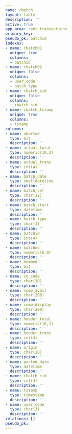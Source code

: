 ```yaml
---
name: rbatch
layout: table
description: ''
active: true
app_area: rent_transactions
primary_key: 
pseudo_pk: batchid
indexes:
- name: rbatch01
  unique: true
  columns:
  - batchid
- name: rbatch02
  unique: false
  columns:
  - user_code
  - batch_type
- name: rbatch_sid
  unique: false
  columns:
  - rbatch_sid
- name: rbatch_tstamp
  unique: true
  columns:
  - tstamp
columns:
- name: aborted
  type: bit
  description: ''
- name: actual_total
  type: numeric(10,2)
  description: ''
- name: actual_trans
  type: int(4)
  description: ''
- name: batch_date
  type: smalldatetime
  description: ''
- name: batch_ref
  type: char(12)
  description: ''
- name: batch_start
  type: datetime
  description: ''
- name: batch_type
  type: char(1)
  description: ''
- name: batchid
  type: int(4)
  description: ''
- name: batchno
  type: numeric(6,0)
  description: ''
- name: bombed
  type: bit
  description: ''
- name: co_code
  type: char(10)
  description: ''
- name: comp_avail
  type: char(200)
  description: ''
- name: comp_display
  type: char(200)
  description: ''
- name: header_total
  type: numeric(10,2)
  description: ''
- name: header_trans
  type: int(4)
  description: ''
- name: origin
  type: char(20)
  description: ''
- name: posted_date
  type: datetime
  description: ''
- name: rbatch_sid
  type: int(4)
  description: ''
- name: tstamp
  type: timestamp
  description: ''
- name: user_code
  type: char(3)
  description: ''
relations: []
pseudo_pk: 
---
```


